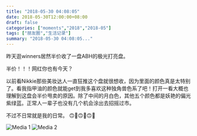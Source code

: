 ```yaml
---
title: "2018-05-30 04:08:05"
date: 2018-05-30T12:00:00+08:00
draft: false
categories: ["moments","2018","2018-05"]
tags: ["朋友圈","生活记录"]
summary: "2018-05-30 04:08:05..."
---
```


昨天逛winners居然半价收了一盘ABH的极光打亮盘。

半价！！！网红你也有今天？

以前看Nikkie那些美妆达人一直狂推这个盘就很想收，因为里面的颜色真是太特别了。看我指甲油的颜色就能get到我多喜欢这种独角兽色系了吧！打开一看大概也理解到这盘会半价甩卖的原因。除了中间的月白色，其他五个颜色都是妖艳的偏光紫绿蓝。正常人一辈子也没有几个机会涂出去招摇过市。

不过不日常就是我的日常。
🙃🙂🙃🙂🙃🙂

![Media 1](/Moments/photos/2018-05-30/201805300408050.jpg)
![Media 2](/Moments/photos/2018-05-30/201805300408051.jpg)

